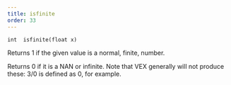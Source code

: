 ```yaml
---
title: isfinite
order: 33
---
```

`int  isfinite(float x)`

Returns 1 if the given value is a normal, finite, number.

Returns 0 if it is a NAN or infinite. Note that VEX generally
will not produce these: 3/0 is defined as 0, for example.
